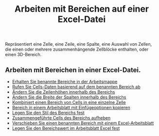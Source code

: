 ﻿---
title: Arbeiten mit Bereichen auf einer Excel-Datei
second_title: Aspose.Cells Cloud Documen
linktitle: Klingelte
type: docs
url: /de/ranges/
aliases: [/working-with-ranges/]
keywords: Working with ranges on an Excel fil
description: So arbeiten Sie mit Bereichen in einer Excel-Datei unter Verwendung von Aspose.Cells Cloud REST API. SDK unterstützt verschiedene Entwicklungssprachen. Dazu gehören Android, C#, Go, Java, NodeJS, Perl, PHP, Python, Ruby und Swift
weight: 100
---
Repräsentiert eine Zelle, eine Zeile, eine Spalte, eine Auswahl von Zellen, die einen oder mehrere zusammenhängende Zellblöcke enthalten, oder einen 3D-Bereich.

## Arbeiten mit Bereichen in einer Excel-Datei.

- [Erhalten Sie benannte Bereiche in der Arbeitsmappe](/cells/de/get-named-ranges-inside-the-workbook/)
- [Rufen Sie Cells-Daten basierend auf dem benannten Bereich ab](/cells/de/get-cells-data-based-on-named-range/)
- [Ändern Sie die Zeilenhöhen innerhalb des Bereichs](/cells/de/cells/change-heights-of-rows-inside-the-range/)
- [Ändern Sie die Breite der Spalten innerhalb des Bereichs](/cells/de/change-widths-of-columns-inside-the-range/)
- [Kombiniert einen Bereich von Cells in eine einzelne Zelle](/cells/de/combines-a-range-of-cells-into-a-single-cell/)
- [Bereich in einem Arbeitsblatt mit Einfügeoptionen kopieren](/cells/de/copy-range-in-a-worksheet-with-paste-options/)
- [Legen Sie den Stil des Bereichs fest](/cells/de/set-the-style-of-the-range/)
- [Zusammengeführte Cells des Bereichs aufheben](/cells/de/unmerge-merged-cells-of-the-range/)
- [Verschieben Sie einen benannten Bereich mit einem Excel-Arbeitsblatt](/cells/de/move-a-named-ranged-with-a-excel-worksheet/)
- [Legen Sie den Bereichswert im Arbeitsblatt Excel fest](/cells/de/ranges/set-value/)
